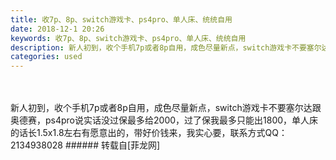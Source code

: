 ```yaml
---
title: 收7p、8p、switch游戏卡、ps4pro、单人床、统统自用
date: 2018-12-1 20:26
keywords: 收7p、8p、switch游戏卡、ps4pro、单人床、统统自用
description: 新人初到，收个手机7p或者8p自用，成色尽量新点，switch游戏卡不要塞尔达跟奥德赛，ps4pro说实话没过保最多给2000，过了保我最多只能出1800，单人床的话长1.5x1.8左右有愿意出的，带好价钱来，我实心要，联系方式QQ：2134938028
categories: used
---
```

<td class="t_f" id="postmessage_2390296">

<br/>
<br/>
新人初到，收个手机7p或者8p自用，成色尽量新点，switch游戏卡不要塞尔达跟奥德赛，ps4pro说实话没过保最多给2000，过了保我最多只能出1800，单人床的话长1.5x1.8左右有愿意出的，带好价钱来，我实心要，联系方式QQ：2134938028</td>
###### 转载自[菲龙网]
